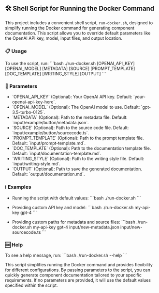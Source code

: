
## 🛠 Shell Script for Running the Docker Command

This project includes a convenient shell script, `run-docker.sh`, designed to simplify running the Docker command for generating component documentation. This script allows you to override default parameters like the OpenAI API key, model, input files, and output location.

### 📋 Usage

To use the script, run:
\`\`\`bash
./run-docker.sh [OPENAI_API_KEY] [OPENAI_MODEL] [METADATA] [SOURCE] [PROMPT_TEMPLATE] [DOC_TEMPLATE] [WRITING_STYLE] [OUTPUT]
\`\`\`

### 📌 Parameters
- \`OPENAI_API_KEY\` (Optional): Your OpenAI API key. Default: \`your-openai-api-key-here\`.
- \`OPENAI_MODEL\` (Optional): The OpenAI model to use. Default: \`gpt-3.5-turbo-0125\`.
- \`METADATA\` (Optional): Path to the metadata file. Default: \`input/example/button/metadata.json\`.
- \`SOURCE\` (Optional): Path to the source code file. Default: \`input/example/button/sourcecode.ts\`.
- \`PROMPT_TEMPLATE\` (Optional): Path to the prompt template file. Default: \`input/prompt-template.md\`.
- \`DOC_TEMPLATE\` (Optional): Path to the documentation template file. Default: \`input/documentation-template.md\`.
- \`WRITING_STYLE\` (Optional): Path to the writing style file. Default: \`input/writing-style.md\`.
- \`OUTPUT\` (Optional): Path to save the generated documentation. Default: \`output/documentation.md\`.

### ℹ️ Examples
- Running the script with default values:
  \`\`\`bash
  ./run-docker.sh
  \`\`\`

- Providing custom API key and model:
  \`\`\`bash
  ./run-docker.sh my-api-key gpt-4
  \`\`\`

- Providing custom paths for metadata and source files:
  \`\`\`bash
  ./run-docker.sh my-api-key gpt-4 input/new-metadata.json input/new-sourcecode.ts
  \`\`\`

### 🆘 Help
To see a help message, run:
\`\`\`bash
./run-docker.sh --help
\`\`\`

This script simplifies running the Docker command and provides flexibility for different configurations. By passing parameters to the script, you can quickly generate component documentation tailored to your specific requirements. If no parameters are provided, it will use the default values specified within the script.
